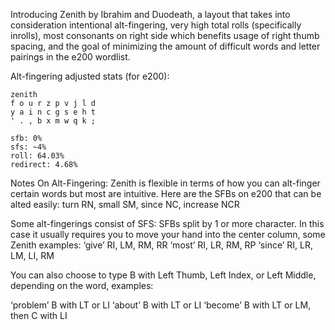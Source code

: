Introducing Zenith by Ibrahim and Duodeath, a layout that takes into consideration intentional alt-fingering, very high total rolls (specifically inrolls), most consonants on right side which benefits usage of right thumb spacing, and the goal of minimizing the amount of difficult words and letter pairings in the e200 wordlist.

Alt-fingering adjusted stats (for e200):
```
zenith
f o u r z p v j l d
y a i n c g s e h t
' . , b x m w q k ;

sfb: 0%
sfs: ~4%
roll: 64.03%
redirect: 4.68%
```
Notes On Alt-Fingering:
Zenith is flexible in terms of how you can alt-finger certain words but most are intuitive. Here are the SFBs on e200 that can be alted easily: turn RN, small SM, since NC, increase NCR

Some alt-fingerings consist of SFS: SFBs split by 1 or more character. In this case it usually requires you to move your hand into the center column, some Zenith examples:
‘give’ RI, LM, RM, RR
‘most’ RI, LR, RM, RP
‘since’ RI, LR, LM, LI, RM

You can also choose to type B with Left Thumb, Left Index, or Left Middle, depending on the word, examples:

‘problem’ B with LT or LI
‘about’ B with LT or LI
‘become’ B with LT or LM, then C with LI
